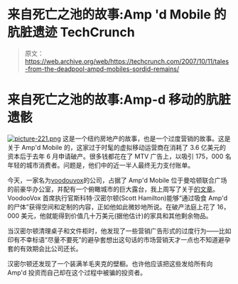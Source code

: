 # 来自死亡之池的故事:Amp 'd Mobile 的肮脏遗迹 TechCrunch

> 原文：<https://web.archive.org/web/https://techcrunch.com/2007/10/11/tales-from-the-deadpool-ampd-mobiles-sordid-remains/>

# 来自死亡之池的故事:Amp-d 移动的肮脏遗骸

[![picture-221.png](img/5d9e556a8663ac7c29a5eb5398beba31.png)](https://web.archive.org/web/20221209141557/https://beta.techcrunch.com/wp-content/uploads/2007/10/picture-221.png "picture-221.png") 这是一个纽约房地产的故事，也是一个过度营销的故事。这是关于 Amp'd Mobile 的，这家过于时髦的虚拟移动运营商在消耗了 3.6 亿美元的资本后于去年 6 月申请破产。很多钱都花在了 MTV 广告上，以吸引 175，000 名年轻的城市消费者。问题是，他们中的近一半人最终无力支付账单。

今天，一家名为[voodouvox](https://web.archive.org/web/20221209141557/http://www.crunchbase.com/company/voodoovox)的公司，占据了 Amp'd Mobile 位于曼哈顿联合广场的前豪华办公室，并配有一个俯瞰城市的巨大露台，我上周写了关于[的文章](https://web.archive.org/web/20221209141557/http://www.beta.techcrunch.com/2007/10/05/voodoovox-building-a-voice-20-ad-network/)。VoodooVox 首席执行官斯科特·汉密尔顿(Scott Hamilton)能够“通过吸食 Amp'd 的尸体”获得空间和定制的内容，正如他如此微妙地所说。在破产法庭上花了 16，000 美元，他就能得到价值几十万美元(据他估计)的家具和其他剩余物品。

当汉密尔顿清理桌子和文件柜时，他发现了一些营销广告形式的过度行为——比如印有不幸标语“尽量不要死”的避孕套想出这句话的市场营销天才一点也不知道避孕套的有效期会比公司还长。

汉密尔顿还发现了一个装满羊毛夹克的壁橱。也许他应该把这些发给所有向 Amp'd 投资而自己却在这个过程中被骗的投资者。